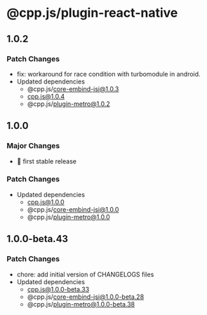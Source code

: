 # @cpp.js/plugin-react-native

## 1.0.2

### Patch Changes

- fix: workaround for race condition with turbomodule in android.
- Updated dependencies
  - @cpp.js/core-embind-jsi@1.0.3
  - cpp.js@1.0.4
  - @cpp.js/plugin-metro@1.0.2

## 1.0.0

### Major Changes

- 🚀 first stable release

### Patch Changes

- Updated dependencies
  - cpp.js@1.0.0
  - @cpp.js/core-embind-jsi@1.0.0
  - @cpp.js/plugin-metro@1.0.0

## 1.0.0-beta.43

### Patch Changes

- chore: add initial version of CHANGELOGS files
- Updated dependencies
  - cpp.js@1.0.0-beta.33
  - @cpp.js/core-embind-jsi@1.0.0-beta.28
  - @cpp.js/plugin-metro@1.0.0-beta.38

